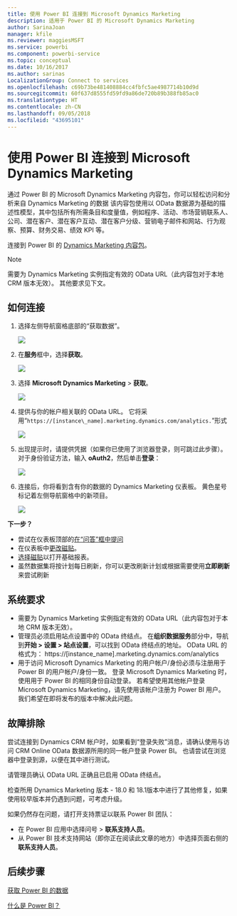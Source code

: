```yaml
---
title: 使用 Power BI 连接到 Microsoft Dynamics Marketing
description: 适用于 Power BI 的 Microsoft Dynamics Marketing
author: SarinaJoan
manager: kfile
ms.reviewer: maggiesMSFT
ms.service: powerbi
ms.component: powerbi-service
ms.topic: conceptual
ms.date: 10/16/2017
ms.author: sarinas
LocalizationGroup: Connect to services
ms.openlocfilehash: c69b73be481408884cc4fbfc5ae4987714b10d9d
ms.sourcegitcommit: 60f637d8555fd59fd9a86de720b89b388fb85ac0
ms.translationtype: HT
ms.contentlocale: zh-CN
ms.lasthandoff: 09/05/2018
ms.locfileid: "43695101"
---
```

# <a name="connect-to-microsoft-dynamics-marketing-with-power-bi"></a>使用 Power BI 连接到 Microsoft Dynamics Marketing
通过 Power BI 的 Microsoft Dynamics Marketing 内容包，你可以轻松访问和分析来自 Dynamics Marketing 的数据 该内容包使用以 OData 数据源为基础的描述性模型，其中包括所有所需条目和度量值，例如程序、活动、市场营销联系人、公司、潜在客户、潜在客户互动、潜在客户分级、营销电子邮件和网站、行为观察、预算、财务交易、绩效 KPI 等。 

连接到 Power BI 的 [Dynamics Marketing 内容包](https://app.powerbi.com/getdata/services/microsoft-dynamics-marketing)。

>[!NOTE]
>需要为 Dynamics Marketing 实例指定有效的 OData URL（此内容包对于本地 CRM 版本无效）。 其他要求见下文。

## <a name="how-to-connect"></a>如何连接
1. 选择左侧导航窗格底部的“获取数据”。
   
   ![](media/service-connect-to-microsoft-dynamics-marketing/pbi_getdata.png) 
2. 在**服务**框中，选择**获取**。
   
   ![](media/service-connect-to-microsoft-dynamics-marketing/pbi_getservices.png) 
3. 选择 **Microsoft Dynamics Marketing** \> **获取**。
   
   ![](media/service-connect-to-microsoft-dynamics-marketing/mdmarketing.png)
4. 提供与你的帐户相关联的 OData URL。  它将采用“`https://[instance\_name].marketing.dynamics.com/analytics.`”形式
   
   ![](media/service-connect-to-microsoft-dynamics-marketing/pbi_dynmktgserviceurl.png)
5. 出现提示时，请提供凭据（如果你已使用了浏览器登录，则可跳过此步骤）。 对于身份验证方法，输入 **oAuth2**，然后单击**登录**：
   
   ![](media/service-connect-to-microsoft-dynamics-marketing/pbi_dynammktgoauth2.png)
6. 连接后，你将看到含有你的数据的 Dynamics Marketing 仪表板。 黄色星号标记着左侧导航窗格中的新项目。
   
   ![](media/service-connect-to-microsoft-dynamics-marketing/pbi_dynammktgnewdash.png)

**下一步？**

* 尝试在仪表板顶部的[在“问答”框中提问](power-bi-q-and-a.md)
* 在仪表板中[更改磁贴](service-dashboard-edit-tile.md)。
* [选择磁贴](service-dashboard-tiles.md)以打开基础报表。
* 虽然数据集将按计划每日刷新，你可以更改刷新计划或根据需要使用**立即刷新**来尝试刷新

## <a name="system-requirements"></a>系统要求
* 需要为 Dynamics Marketing 实例指定有效的 OData URL（此内容包对于本地 CRM 版本无效）。  
* 管理员必须启用站点设置中的 OData 终结点。 在**组织数据服务**部分中，导航到**开始 \> 设置 \> 站点设置**，可以找到 OData 终结点的地址。  OData URL 的格式为： https://[instance\_name].marketing.dynamics.com/analytics  
* 用于访问 Microsoft Dynamics Marketing 的用户帐户/身份必须与注册用于 Power BI 的用户帐户/身份一致。 登录 Microsoft Dynamics Marketing 时，使用用于 Power BI 的相同身份自动登录。 若希望使用其他帐户登录 Microsoft Dynamics Marketing，请先使用该帐户注册为 Power BI 用户。 我们希望在即将发布的版本中解决此问题。   

## <a name="troubleshooting"></a>故障排除
尝试连接到 Dynamics CRM 帐户时，如果看到“登录失败”消息，请确认使用与访问 CRM Online OData 数据源所用的同一帐户登录 Power BI。 也请尝试在浏览器中登录到源，以便在其中进行测试。

请管理员确认 OData URL 正确且已启用 OData 终结点。

检查所用 Dynamics Marketing 版本 - 18.0 和 18.1版本中进行了其他修复，如果使用较早版本并仍遇到问题，可考虑升级。

如果仍然存在问题，请打开支持票证以联系 Power BI 团队：

* 在 Power BI 应用中选择问号 \> **联系支持人员**。
* 从 Power BI 技术支持网站（即你正在阅读此文章的地方）中选择页面右侧的**联系支持人员**。

## <a name="next-steps"></a>后续步骤
[获取 Power BI 的数据](service-get-data.md)

[什么是 Power BI？](power-bi-overview.md)


